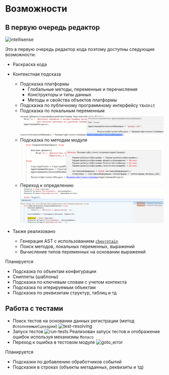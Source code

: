 # Возможности

## В первую очередь редактор

![intellisense](./images/intellisense.gif)

Это в первую очередь редактор кода поэтому доступны следующие возможности:

* Раскраска кода
* Контекстная подсказа
  * Подсказка платформы
    * Глобальные методы, переменные и перечисления
    * Конструкторы и типы данных
    * Методы и свойства объектов платформы
  * Подсказка по публичному программному интерфейсу `YAxUnit`
  * Подсказка по локальным переменным
    ![show-definition-variable](./images/show-definition-variable.png)
  * Подсказка по методам модуля
    ![show-definition-method](./images/show-definition-method.png)
  * Переход к определению
    ![goto-definition-variable](./images/goto-definition-variable.png)

* Также реализовано
  * Генерация AST с использованием [`chevrotain`](https://chevrotain.io/)
  * Поиск методов, локальных переменных, выражений
  * Вычисление типов переменных на основании выражений

Планируется

* Подсказка по объектам конфигурации
* Сниппеты (шаблоны)
* Подсказка по ключевым словам с учетом контекста
* Подсказка по итерируемым объектам
* Подсказка по реквизитам структур, таблиц и тд

## Работа с тестами

* Поиск тестов на основании данных регистрации (метод `ИсполняемыеСценарии`)
  ![test-resolving](./images/test-resolving.png)
* Запуск тестов
  ![run-tests](./images/run-tests.gif)
  Реализован запуск тестов и отображение ошибок используя механизмы `Monaco`
* Переход к ошибка в тестовом модуле
  ![goto_error](./images/goto_error.gif)

Планируется

* Подсказки по добавлению обработчиков событий
* Подсказки в строках (объекты метаданных, реквизиты и тд)